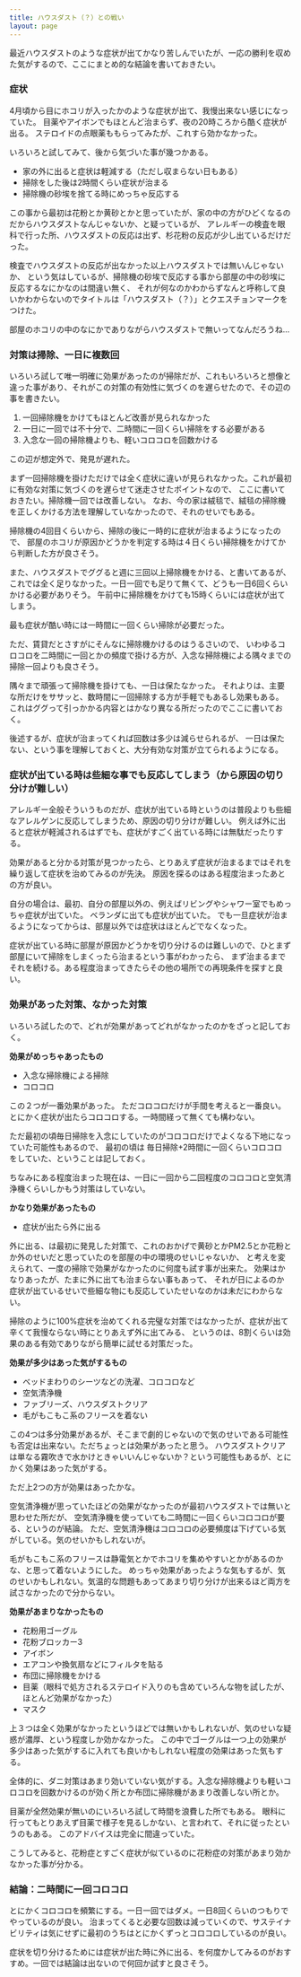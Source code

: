 ```yaml
---
title: ハウスダスト（？）との戦い
layout: page
---
```

最近ハウスダストのような症状が出てかなり苦しんでいたが、一応の勝利を収めた気がするので、ここにまとめ的な結論を書いておきたい。

### 症状

4月頃から目にホコリが入ったかのような症状が出て、我慢出来ない感じになっていた。
目薬やアイボンでもほとんど治まらず、夜の20時ころから酷く症状が出る。
ステロイドの点眼薬ももらってみたが、これすら効かなかった。

いろいろと試してみて、後から気づいた事が幾つかある。

- 家の外に出ると症状は軽減する（ただし収まらない日もある）
- 掃除をした後は2時間くらい症状が治まる
- 掃除機の砂埃を捨てる時にめっちゃ反応する

この事から最初は花粉とか黄砂とかと思っていたが、家の中の方がひどくなるのだからハウスダストなんじゃないか、と疑っているが、
アレルギーの検査を眼科で行った所、ハウスダストの反応は出ず、杉花粉の反応が少し出ているだけだった。

検査でハウスダストの反応が出なかった以上ハウスダストでは無いんじゃないか、
という気はしているが、掃除機の砂埃で反応する事から部屋の中の砂埃に反応するなにかなのは間違い無く、
それが何なのかわからずなんと呼称して良いかわからないのでタイトルは「ハウスダスト（？）」とクエスチョンマークをつけた。

部屋のホコリの中のなにかでありながらハウスダストで無いってなんだろうね…

### 対策は掃除、一日に複数回

いろいろ試して唯一明確に効果があったのが掃除だが、これもいろいろと想像と違った事があり、それがこの対策の有効性に気づくのを遅らせたので、その辺の事を書きたい。

1. 一回掃除機をかけてもほとんど改善が見られなかった
2. 一日に一回では不十分で、二時間に一回くらい掃除をする必要がある
3. 入念な一回の掃除機よりも、軽いコロコロを回数かける

この辺が想定外で、発見が遅れた。

まず一回掃除機を掛けただけでは全く症状に違いが見られなかった。これが最初に有効な対策に気づくのを遅らせて迷走させたポイントなので、
ここに書いておきたい。掃除機一回では改善しない。
なお、今の家は絨毯で、絨毯の掃除機を正しくかける方法を理解していなかったので、それのせいでもある。

掃除機の4回目くらいから、掃除の後に一時的に症状が治まるようになったので、
部屋のホコリが原因かどうかを判定する時は４日くらい掃除機をかけてから判断した方が良さそう。

また、ハウスダストでググると週に三回以上掃除機をかける、と書いてあるが、
これでは全く足りなかった。一日一回でも足りて無くて、どうも一日6回くらいかける必要がありそう。
午前中に掃除機をかけても15時くらいには症状が出てしまう。

最も症状が酷い時には一時間に一回くらい掃除が必要だった。

ただ、賃貸だとさすがにそんなに掃除機かけるのはうるさいので、
いわゆるコロコロを二時間に一回とかの頻度で掛ける方が、入念な掃除機による隅々までの掃除一回よりも良さそう。

隅々まで頑張って掃除機を掛けても、一日は保たなかった。
それよりは、主要な所だけをササッと、数時間に一回掃除する方が手軽でもあるし効果もある。
これはググって引っかかる内容とはかなり異なる所だったのでここに書いておく。

後述するが、症状が治まってくれば回数は多少は減らせられるが、
一日は保たない、という事を理解しておくと、大分有効な対策が立てられるようになる。

### 症状が出ている時は些細な事でも反応してしまう（から原因の切り分けが難しい）

アレルギー全般そういうものだが、症状が出ている時というのは普段よりも些細なアレルゲンに反応してしまうため、原因の切り分けが難しい。
例えば外に出ると症状が軽減されるはずでも、症状がすごく出ている時には無駄だったりする。

効果があると分かる対策が見つかったら、とりあえず症状が治まるまではそれを繰り返して症状を治めてみるのが先決。
原因を探るのはある程度治まったあとの方が良い。

自分の場合は、最初、自分の部屋以外の、例えばリビングやシャワー室でもめっちゃ症状が出ていた。
ベランダに出ても症状が出ていた。
でも一旦症状が治まるようになってからは、部屋以外では症状はほとんどでなくなった。

症状が出ている時に部屋が原因かどうかを切り分けるのは難しいので、ひとまず部屋にいて掃除をしまくったら治まるという事がわかったら、
まず治まるまでそれを続ける。ある程度治まってきたらその他の場所での再現条件を探すと良い。

### 効果があった対策、なかった対策

いろいろ試したので、どれが効果があってどれがなかったのかをざっと記しておく。

**効果がめっちゃあったもの**

- 入念な掃除機による掃除
- コロコロ

この２つが一番効果があった。
ただコロコロだけが手間を考えると一番良い。とにかく症状が出たらコロコロする。一時間経って無くても構わない。

ただ最初の頃毎日掃除を入念にしていたのがコロコロだけでよくなる下地になっていた可能性もあるので、
最初の頃は 毎日掃除+2時間に一回くらいコロコロ をしていた、ということは記しておく。

ちなみにある程度治まった現在は、一日に一回から二回程度のコロコロと空気清浄機くらいしかもう対策はしていない。

**かなり効果があったもの**

- 症状が出たら外に出る

外に出る、は最初に発見した対策で、これのおかげで黄砂とかPM2.5とか花粉とか外のせいだと思っていたのを部屋の中の環境のせいじゃないか、
と考えを変えられて、一度の掃除で効果がなかったのに何度も試す事が出来た。
効果はかなりあったが、たまに外に出ても治まらない事もあって、
それが日によるのか症状が出ているせいで些細な物にも反応していたせいなのかは未だにわからない。

掃除のように100%症状を治めてくれる完璧な対策ではなかったが、症状が出て辛くて我慢ならない時にとりあえず外に出てみる、
というのは、8割くらいは効果のある有効でありながら簡単に試せる対策だった。

**効果が多少はあった気がするもの**

- ベッドまわりのシーツなどの洗濯、コロコロなど
- 空気清浄機
- ファブリーズ、ハウスダストクリア
- 毛がもこもこ系のフリースを着ない

この4つは多分効果があるが、そこまで劇的じゃないので気のせいである可能性も否定は出来ない。ただちょっとは効果があったと思う。
ハウスダストクリアは単なる霧吹きで水かけときゃいいんじゃないか？という可能性もあるが、とにかく効果はあった気がする。

ただ上2つの方が効果はあったかな。

空気清浄機が思っていたほどの効果がなかったのが最初ハウスダストでは無いと思わせた所だが、
空気清浄機を使っていても二時間に一回くらいコロコロが要る、というのが結論。
ただ、空気清浄機はコロコロの必要頻度は下げている気がしている。気のせいかもしれないが。

毛がもこもこ系のフリースは静電気とかでホコリを集めやすいとかがあるのかな、と思って着ないようにした。
めっちゃ効果があったような気もするが、気のせいかもしれない。気温的な問題もあってあまり切り分けが出来るほど両方を試さなかったので分からない。

**効果があまりなかったもの**

- 花粉用ゴーグル
- 花粉ブロッカー3
- アイボン
- エアコンや換気扇などにフィルタを貼る
- 布団に掃除機をかける
- 目薬（眼科で処方されるステロイド入りのも含めていろんな物を試したが、ほとんど効果がなかった）
- マスク

上３つは全く効果がなかったというほどでは無いかもしれないが、気のせいな疑惑が濃厚、という程度しか効かなかった。
この中でゴーグルは一つ上の効果が多少はあった気がするに入れても良いかもしれない程度の効果はあった気もする。

全体的に、ダニ対策はあまり効いていない気がする。入念な掃除機よりも軽いコロコロを回数かけるのが効く所とか布団に掃除機があまり改善しない所とか。

目薬が全然効果が無いのにいろいろ試して時間を浪費した所でもある。
眼科に行ってもとりあえず目薬で様子を見るしかない、と言われて、それに従ったというのもある。
このアドバイスは完全に間違っていた。

こうしてみると、花粉症とすごく症状が似ているのに花粉症の対策があまり効かなかった事が分かる。

### 結論：二時間に一回コロコロ

とにかくコロコロを頻繁にする。一日一回ではダメ。一日8回くらいのつもりでやっているのが良い。
治まってくると必要な回数は減っていくので、サステイナビリティは気にせずに最初のうちはとにかくずっとコロコロしているのが良い。

症状を切り分けるためには症状が出た時に外に出る、を何度かしてみるのがおすすめ。一回では結論は出ないので何回か試すと良さそう。